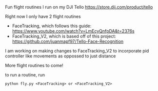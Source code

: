 Fun flight routines I run on my DJI Tello
https://store.dji.com/product/tello

Right now I only have 2 flight routines

- FaceTracking, which follows this guide: https://www.youtube.com/watch?v=LmEcyQnfpDA&t=2376s
- FaceTracking_V2, which is based off of this project: https://github.com/juanmapf97/Tello-Face-Recognition


I am working on making changes to FaceTracking_V2 to incorporate pid controller like movements as oppossed to just distance

More flight routines to come! 



to run a routine, run

`python fly.py <FaceTracking> or <FaceTracking_V2>`
